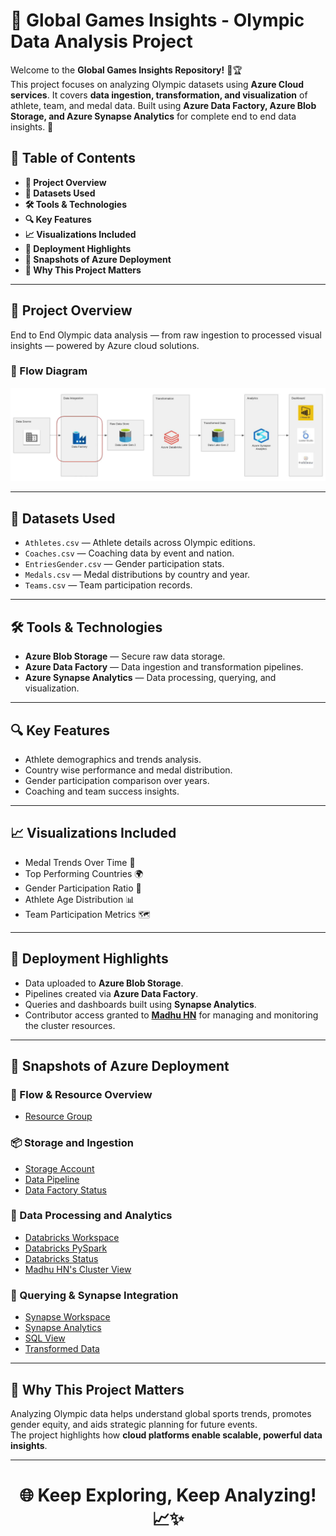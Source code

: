 # 🏅 Global Games Insights - Olympic Data Analysis Project

Welcome to the **Global Games Insights Repository!** 🎯🏆  
This project focuses on analyzing Olympic datasets using **Azure Cloud services**. It covers **data ingestion, transformation, and visualization** of athlete, team, and medal data. Built using **Azure Data Factory, Azure Blob Storage, and Azure Synapse Analytics** for complete end to end data insights. 🚀

## 📜 Table of Contents

- **🏃 Project Overview**  
- **📂 Datasets Used**  
- **🛠️ Tools & Technologies**  
- **🔍 Key Features**  
- **📈 Visualizations Included**  
- **🚀 Deployment Highlights**  
- **📸 Snapshots of Azure Deployment**  
- **🌟 Why This Project Matters**

---

## 🏃 Project Overview

End to End Olympic data analysis — from raw ingestion to processed visual insights — powered by Azure cloud solutions.

### 🧭 Flow Diagram
![Flow Diagram](https://github.com/Chetannrevankar/Global_Games_Insights/blob/main/images/FlowDiagram.png)

---

## 📂 Datasets Used

- `Athletes.csv` — Athlete details across Olympic editions.  
- `Coaches.csv` — Coaching data by event and nation.  
- `EntriesGender.csv` — Gender participation stats.  
- `Medals.csv` — Medal distributions by country and year.  
- `Teams.csv` — Team participation records.

---

## 🛠️ Tools & Technologies

- **Azure Blob Storage** — Secure raw data storage.  
- **Azure Data Factory** — Data ingestion and transformation pipelines.  
- **Azure Synapse Analytics** — Data processing, querying, and visualization.

---

## 🔍 Key Features

- Athlete demographics and trends analysis.  
- Country wise performance and medal distribution.  
- Gender participation comparison over years.  
- Coaching and team success insights.

---

## 📈 Visualizations Included

- Medal Trends Over Time 🏅  
- Top Performing Countries 🌍  
- Gender Participation Ratio 🚻  
- Athlete Age Distribution 📊  
- Team Participation Metrics 🗺️

---

## 🚀 Deployment Highlights

- Data uploaded to **Azure Blob Storage**.  
- Pipelines created via **Azure Data Factory**.  
- Queries and dashboards built using **Synapse Analytics**.  
- Contributor access granted to **[Madhu HN](https://github.com/Chetannrevankar/Global_Games_Insights/blob/main/images/MadhuHNCluster.png)** for managing and monitoring the cluster resources.

---

## 📸 Snapshots of Azure Deployment

### 🔄 Flow & Resource Overview
- [Resource Group](https://github.com/Chetannrevankar/Global_Games_Insights/blob/main/images/ResourceGroup.png)

### 📦 Storage and Ingestion
- [Storage Account](https://github.com/Chetannrevankar/Global_Games_Insights/blob/main/images/StorageAccount.png)
- [Data Pipeline](https://github.com/Chetannrevankar/Global_Games_Insights/blob/main/images/DataPipeline.png)
- [Data Factory Status](https://github.com/Chetannrevankar/Global_Games_Insights/blob/main/images/DataFactoryStatus.png)

### 🧠 Data Processing and Analytics
- [Databricks Workspace](https://github.com/Chetannrevankar/Global_Games_Insights/blob/main/images/DataBricks.png)
- [Databricks PySpark](https://github.com/Chetannrevankar/Global_Games_Insights/blob/main/images/DataBricks_Pyspark.png)
- [Databricks Status](https://github.com/Chetannrevankar/Global_Games_Insights/blob/main/images/DataBricksStatus.png)
- [Madhu HN's Cluster View](https://github.com/Chetannrevankar/Global_Games_Insights/blob/main/images/MadhuHNCluster.png)

### 🧠 Querying & Synapse Integration
- [Synapse Workspace](https://github.com/Chetannrevankar/Global_Games_Insights/blob/main/images/SynapseWorkSpace.png)
- [Synapse Analytics](https://github.com/Chetannrevankar/Global_Games_Insights/blob/main/images/Synapse_Analytics.png)
- [SQL View](https://github.com/Chetannrevankar/Global_Games_Insights/blob/main/images/SQL.png)
- [Transformed Data](https://github.com/Chetannrevankar/Global_Games_Insights/blob/main/images/TransformedData.png)

---

## 🌟 Why This Project Matters

Analyzing Olympic data helps understand global sports trends, promotes gender equity, and aids strategic planning for future events.  
The project highlights how **cloud platforms enable scalable, powerful data insights**.

---

<div align="center">

# 🌐 Keep Exploring, Keep Analyzing! 📈✨

</div>
